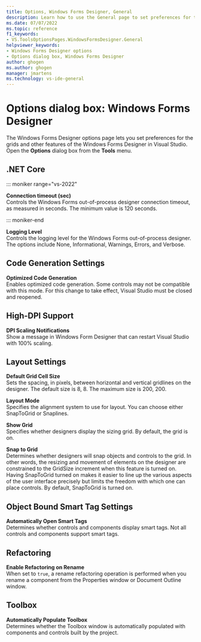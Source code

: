 ```yaml
---
title: Options, Windows Forms Designer, General
description: Learn how to use the General page to set preferences for the grids and other features of the Windows Forms Designer in Visual Studio.
ms.date: 07/07/2022
ms.topic: reference
f1_keywords:
- VS.ToolsOptionsPages.WindowsFormsDesigner.General
helpviewer_keywords:
- Windows Forms Designer options
- Options dialog box, Windows Forms Designer
author: ghogen
ms.author: ghogen
manager: jmartens
ms.technology: vs-ide-general
---
```

# Options dialog box: Windows Forms Designer


The Windows Forms Designer options page lets you set preferences for the grids and other features of the Windows Forms Designer in Visual Studio. Open the **Options** dialog box from the **Tools** menu.

## .NET Core

::: moniker range="vs-2022"

**Connection timeout (sec)**\
Controls the Windows Forms out-of-process designer connection timeout, as measured in seconds. The minimum value is 120 seconds.

::: moniker-end

**Logging Level**\
Controls the logging level for the Windows Forms out-of-process designer. The options include None, Informational, Warnings, Errors, and Verbose.

## Code Generation Settings

**Optimized Code Generation**\
Enables optimized code generation. Some controls may not be compatible with this mode. For this change to take effect, Visual Studio must be closed and reopened.

## High-DPI Support

**DPI Scaling Notifications**\
Show a message in Windows Form Designer that can restart Visual Studio with 100% scaling. 

## Layout Settings

**Default Grid Cell Size**\
Sets the spacing, in pixels, between horizontal and vertical gridlines on the designer. The default size is 8, 8. The maximum size is 200, 200.

**Layout Mode**\
Specifies the alignment system to use for layout. You can choose either SnapToGrid or Snaplines.

**Show Grid**\
Specifies whether designers display the sizing grid. By default, the grid is on.

**Snap to Grid**\
Determines whether designers will snap objects and controls to the grid. In other words, the resizing and movement of elements on the designer are constrained to the GridSize increment when this feature is turned on. Having SnapToGrid turned on makes it easier to line up the various aspects of the user interface precisely but limits the freedom with which one can place controls. By default, SnapToGrid is turned on.

## Object Bound Smart Tag Settings

**Automatically Open Smart Tags**\
Determines whether controls and components display smart tags. Not all controls and components support smart tags.

## Refactoring

**Enable Refactoring on Rename**\
When set to `true`, a rename refactoring operation is performed when you rename a component from the Properties window or Document Outline window.

## Toolbox

**Automatically Populate Toolbox**\
Determines whether the Toolbox window is automatically populated with components and controls built by the project.
